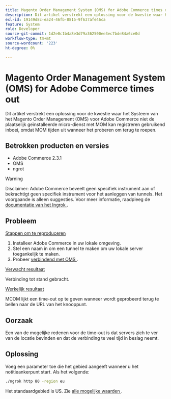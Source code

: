 ```yaml
---
title: Magento Order Management System (OMS) for Adobe Commerce times out
description: Dit artikel verstrekt een oplossing voor de kwestie waar het Systeem van het Magento Order Management (OMS) voor Adobe Commerce niet de plaatselijk geïnstalleerde micro-dienst met MOM kan registreren gebruikend inboei, omdat MOM tijden uit wanneer het proberen om terug te roepen.
exl-id: 19149d8c-ea24-46fb-8815-9f637afe46ca
feature: System
role: Developer
source-git-commit: 1d2e0c1b4a8e3d79a362500ee3ec7bde84a6ce0d
workflow-type: tm+mt
source-wordcount: '223'
ht-degree: 0%

---
```


# Magento Order Management System (OMS) for Adobe Commerce times out

Dit artikel verstrekt een oplossing voor de kwestie waar het Systeem van het Magento Order Management (OMS) voor Adobe Commerce niet de plaatselijk geïnstalleerde micro-dienst met MOM kan registreren gebruikend inboei, omdat MOM tijden uit wanneer het proberen om terug te roepen.

## Betrokken producten en versies

* Adobe Commerce 2.3.1
* OMS
* ngrot

>[!WARNING]
>
>Disclaimer: Adobe Commerce beveelt geen specifiek instrument aan of bekrachtigt geen specifiek instrument voor het aanleggen van tunnels. Het voorgaande is alleen suggesties. Voor meer informatie, raadpleeg de [ documentatie van het Ingrok ](https://ngrok.com/docs).

## Probleem

<u> Stappen om te reproduceren </u>

1. Installeer Adobe Commerce in uw lokale omgeving.
1. Stel een naam in om een tunnel te maken om uw lokale server toegankelijk te maken.
1. Probeer [ verbindend met OMS ](https://omsdocs.magento.com/en/integration/connector/setup-tutorial/).

<u> Verwacht resultaat </u>

Verbinding tot stand gebracht.

<u> Werkelijk resultaat </u>

MCOM lijkt een time-out op te geven wanneer wordt geprobeerd terug te bellen naar de URL van het knooppunt.

## Oorzaak

Een van de mogelijke redenen voor de time-out is dat servers zich te ver van de locatie bevinden en dat de verbinding te veel tijd in beslag neemt.

## Oplossing

Voeg een parameter toe die het gebied aangeeft wanneer u het notitieankerpunt start. Als het volgende:

```bash
./ngrok http 80 -region eu
```

Het standaardgebied is US. Zie [ alle mogelijke waarden ](https://ngrok.com/docs#config_region).
